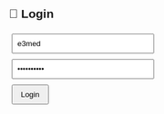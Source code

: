 <html lang="en">
<head>
  <meta charset="UTF-8">
  <title>Business Tracker (Firebase)</title>
  <style>
    body { font-family: Arial, sans-serif; margin: 20px; }
    input { margin: 5px; padding: 8px; width: 250px; }
    button { padding: 8px 14px; margin: 5px; cursor: pointer; }
    table { border-collapse: collapse; margin-top: 20px; width: 100%; }
    th, td { border: 1px solid #ddd; padding: 8px; text-align: center; }
    #loadingStatus { color: #666; font-style: italic; }
  </style>
</head>
<body>

<!-- Login Section -->
<div id="loginSection">
  <h2>🔐 Login</h2>
  <input type="text" id="username" placeholder="Username" value="e3med"><br>
  <input type="password" id="password" placeholder="Password" value="e3med2025+"><br>
  <button onclick="checkLogin()">Login</button>
  <p id="loginMessage" style="color:red;"></p>
</div>

<!-- Main App -->
<div id="appSection" style="display:none;">
  <h2>📊 Business Tracker</h2>
  <form id="entryForm">
    <input placeholder="Amount Transferred" id="transfer"><br>
    <input placeholder="Paid by (Transfer)" id="transferBy"><br>
    <input placeholder="Shipping Fees" id="shipping"><br>
    <input placeholder="Paid by (Shipping)" id="shippingBy"><br>
    <input placeholder="Clearance Fees" id="clearance"><br>
    <input placeholder="Paid by (Clearance)" id="clearanceBy"><br>
    <input placeholder="Receivable" id="receivable"><br>
    <input placeholder="Stock" id="stock"><br>
    <input placeholder="To be Collected" id="collected"><br>
    <button type="button" onclick="saveEntry()">Save Entry</button>
    <button type="button" onclick="downloadCSV()">Download Excel</button>
  </form>

  <h3>📂 Entries <span id="loadingStatus"></span></h3>
  <table id="entryTable">
    <thead>
      <tr>
        <th>Date</th><th>Transfer</th><th>Paid By</th>
        <th>Shipping</th><th>Paid By</th>
        <th>Clearance</th><th>Paid By</th>
        <th>Receivable</th><th>Stock</th><th>To Collect</th>
        <th>Delete</th>
      </tr>
    </thead>
    <tbody></tbody>
  </table>
</div>

<!-- Firebase SDK -->
<script src="https://www.gstatic.com/firebasejs/9.6.0/firebase-app-compat.js"></script>
<script src="https://www.gstatic.com/firebasejs/9.6.0/firebase-database-compat.js"></script>

<script>
  // ✅ Replace with YOUR Firebase config (see setup instructions below)
  const firebaseConfig = {
    apiKey: "AIzaSyA1B2C3d4E5F6G7H8I9J0K1L2M3N4O5P6Q",
    authDomain: "your-project-id.firebaseapp.com",
    databaseURL: "https://your-project-id.firebaseio.com",
    projectId: "your-project-id",
    storageBucket: "your-project-id.appspot.com",
    messagingSenderId: "123456789012",
    appId: "1:123456789012:web:abc123def456ghi789jkl"
  };

  // Initialize Firebase
  const app = firebase.initializeApp(firebaseConfig);
  const db = firebase.database();

  let entries = [];

  // 🔄 Load entries from Firebase
  function loadEntries() {
    document.getElementById('loadingStatus').textContent = "Loading...";
    db.ref('businessEntries').on('value', (snapshot) => {
      entries = snapshot.val() || [];
      renderTable();
      document.getElementById('loadingStatus').textContent = "";
    }, (error) => {
      console.error("Firebase error:", error);
      document.getElementById('loadingStatus').textContent = "Error loading data!";
    });
  }

  function checkLogin() {
    const username = document.getElementById('username').value;
    const password = document.getElementById('password').value;
    
    if (username === "e3med" && password === "e3med2025+") {
      document.getElementById('loginSection').style.display = 'none';
      document.getElementById('appSection').style.display = 'block';
      loadEntries();
    } else {
      document.getElementById('loginMessage').textContent = "Invalid credentials!";
    }
  }

  function saveEntry() {
    const newEntry = {
      date: new Date().toLocaleDateString(),
      transfer: parseFloat(document.getElementById('transfer').value) || 0,
      transferBy: document.getElementById('transferBy').value,
      shipping: parseFloat(document.getElementById('shipping').value) || 0,
      shippingBy: document.getElementById('shippingBy').value,
      clearance: parseFloat(document.getElementById('clearance').value) || 0,
      clearanceBy: document.getElementById('clearanceBy').value,
      receivable: parseFloat(document.getElementById('receivable').value) || 0,
      stock: parseFloat(document.getElementById('stock').value) || 0,
      collected: parseFloat(document.getElementById('collected').value) || 0
    };

    entries.push(newEntry);
    db.ref('businessEntries').set(entries)
      .then(() => {
        alert('Entry saved successfully!');
        document.getElementById('entryForm').reset();
      })
      .catch(error => {
        alert('Error saving: ' + error.message);
      });
  }

  function deleteEntry(index) {
    if (confirm('Delete this entry?')) {
      entries.splice(index, 1);
      db.ref('businessEntries').set(entries)
        .catch(error => alert('Delete failed: ' + error.message));
    }
  }

  function renderTable() {
    const tbody = document.querySelector('#entryTable tbody');
    tbody.innerHTML = '';
    
    entries.forEach((entry, index) => {
      const row = document.createElement('tr');
      row.innerHTML = `
        <td>${entry.date}</td>
        <td>${entry.transfer}</td><td>${entry.transferBy}</td>
        <td>${entry.shipping}</td><td>${entry.shippingBy}</td>
        <td>${entry.clearance}</td><td>${entry.clearanceBy}</td>
        <td>${entry.receivable}</td><td>${entry.stock}</td>
        <td>${entry.collected}</td>
        <td><button onclick="deleteEntry(${index})">🗑️</button></td>
      `;
      tbody.appendChild(row);
    });
  }

  function downloadCSV() {
    let csv = "Date,Transfer,Paid By,Shipping,Paid By,Clearance,Paid By,Receivable,Stock,To Collect\n";
    
    entries.forEach(entry => {
      csv += `${entry.date},${entry.transfer},"${entry.transferBy}",${entry.shipping},"${entry.shippingBy}",${entry.clearance},"${entry.clearanceBy}",${entry.receivable},${entry.stock},${entry.collected}\n`;
    });

    const blob = new Blob([csv], { type: 'text/csv' });
    const url = URL.createObjectURL(blob);
    const a = document.createElement('a');
    a.href = url;
    a.download = 'business_data.csv';
    a.click();
  }
</script>
</body>
</html>
